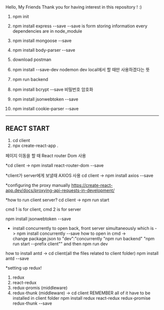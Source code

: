 Hello, My Friends
Thank you for having interest in this repository ! :)

1. npm init
2. npm install express --save
--save is form storing information
every dependencies are in node_module

3. npm install mongoose --save

4. npm install body-parser --save

5. download postman

6. npm install --save-dev nodemon
dev local에서 할 때만 사용하겠다는 뜻

7. npm run backend

8. npm install bcrypt --save 
비밀번호 암호화

9. npm install jsonwebtoken --save
10. npm install cookie-parser --save

------------------------------------------
REACT START
------------------------------------------

1. cd client
2. npx create-react-app .

페이지 이동을 할 때 React router Dom 사용

*cd client -> npm install react-router-dom --save

*client가 server에게 보낼때 AXIOS 사용
cd client -> npm install axios --save

*configuring the proxy manually
https://create-react-app.dev/docs/proxying-api-requests-in-development/


*how to run client server? 
cd client -> npm run start

cmd 1 is for client, cmd 2 is for server

npm install jsonwebtoken --save

* install concurrently to open back, front server simultaneously
which is -> npm install concurrently --save
how to open in cmd ->     
change package.json to "dev":"concurrently \"npm run backend\" \"npm run start --prefix client\"" 
and then
npm run dev

how to install antd
-> cd client(all the files related to client folder)
npm install antd --save

*setting up redux!
1. redux
2. react-redux
3. redux-promis (middleware)
4. redux-thunk (middleware)
-> cd client 
REMEMBER all of it have to be installed in client folder 
npm install redux react-redux redux-promise redux-thunk --save